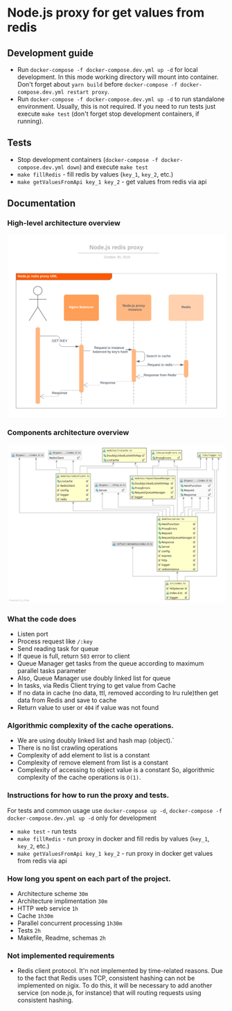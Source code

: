 # Node.js proxy for get values from redis

## Development guide
* Run `docker-compose -f docker-compose.dev.yml up -d` for local development. In this mode working directory will mount
into container. Don't forget about `yarn build` before `docker-compose -f docker-compose.dev.yml restart proxy`.
* Run `docker-compose -f docker-compose.dev.yml up -d` to run standalone environment. Usually, this is not required.
If you need to run tests just execute `make test` (don't forget stop development containers, if running).

## Tests
* Stop development containers (`docker-compose -f docker-compose.dev.yml down`) and execute `make test`
* `make fillRedis` - fill redis by values (`key_1`, `key_2`, etc.)
* `make getValuesFromApi key_1 key_2` - get values from redis via api

## Documentation
### High-level architecture overview
![alt text](https://raw.githubusercontent.com/frimuchkov/nodejs-redis-proxy/master/architecture.png)

### Components architecture overview
![alt text](https://raw.githubusercontent.com/frimuchkov/nodejs-redis-proxy/master/appArchitecture.png)

### What the code does
* Listen port
* Process request like `/:key`
* Send reading task for queue
* If queue is full, return `503` error to client
* Queue Manager get tasks from the queue according to maximum parallel tasks parameter
* Also, Queue Manager use doubly linked list for queue
* In tasks, via Redis Client trying to get value from Cache
* If no data in cache (no data, ttl, removed according to lru rule)then get data from Redis and save to cache
* Return value to user or `404` if value was not found

### Algorithmic complexity of the cache operations.
* We are using doubly linked list and hash map (object).`
* There is no list crawling operations
* Complexity of add element to list is a constant
* Complexity of remove element from list is a constant
* Complexity of accessing to object value is a constant
So, algorithmic complexity of the cache operations is `O(1)`.

### Instructions for how to run the proxy and tests.
For tests and common usage use `docker-compose up -d`, `docker-compose -f docker-compose.dev.yml up -d` only for development
* `make test` - run tests
* `make fillRedis` - run proxy in docker and fill redis by values (`key_1`, `key_2`, etc.)
* `make getValuesFromApi key_1 key_2` - run proxy in docker  get values from redis via api

### How long you spent on each part of the project.
* Architecture scheme `30m`
* Architecture implimentation `30m`
* HTTP web service `1h`
* Cache `1h30m`
* Parallel concurrent processing `1h30m`
* Tests `2h`
* Makefile, Readme, schemas `2h`


### Not implemented requirements
* Redis client protocol. It'n not implemented by time-related reasons. 
Due to the fact that Redis uses TCP, consistent hashing can not be implemented on nigix.
To do this, it will be necessary to add another service (on node.js, for instance) that will routing requests using consistent hashing.
